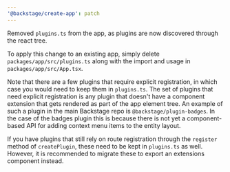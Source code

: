 ```yaml
---
'@backstage/create-app': patch
---
```


Removed `plugins.ts` from the app, as plugins are now discovered through the react tree.

To apply this change to an existing app, simply delete `packages/app/src/plugins.ts` along with the import and usage in `packages/app/src/App.tsx`.

Note that there are a few plugins that require explicit registration, in which case you would need to keep them in `plugins.ts`. The set of plugins that need explicit registration is any plugin that doesn't have a component extension that gets rendered as part of the app element tree. An example of such a plugin in the main Backstage repo is `@backstage/plugin-badges`. In the case of the badges plugin this is because there is not yet a component-based API for adding context menu items to the entity layout.

If you have plugins that still rely on route registration through the `register` method of `createPlugin`, these need to be kept in `plugins.ts` as well. However, it is recommended to migrate these to export an extensions component instead.

